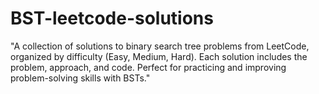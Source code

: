 # BST-leetcode-solutions
"A collection of solutions to binary search tree problems from LeetCode, organized by difficulty (Easy, Medium, Hard). Each solution includes the problem, approach, and code. Perfect for practicing and improving problem-solving skills with BSTs."
